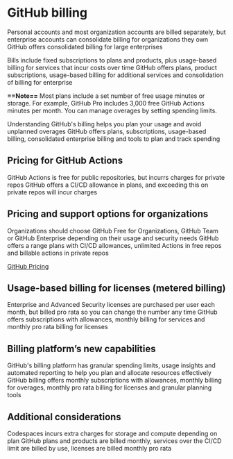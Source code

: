 # GitHub billing

Personal accounts and most organization accounts are billed separately, but enterprise accounts can consolidate billing for organizations they own
GitHub offers consolidated billing for large enterprises

Bills include fixed subscriptions to plans and products, plus usage-based billing for services that incur costs over time
GitHub offers plans, product subscriptions, usage-based billing for additional services and consolidation of billing for enterprise

**==Note==**
Most plans include a set number of free usage minutes or storage. For example, GitHub Pro includes 3,000 free GitHub Actions minutes per month. You can manage overages by setting spending limits.

Understanding GitHub's billing helps you plan your usage and avoid unplanned overages
GitHub offers plans, subscriptions, usage-based billing, consolidated enterprise billing and tools to plan and track spending

## Pricing for GitHub Actions

GitHub Actions is free for public repositories, but incurrs charges for private repos
GitHub offers a CI/CD allowance in plans, and exceeding this on private repos will incur charges

## Pricing and support options for organizations

Organizations should choose GitHub Free for Organizations, GitHub Team or GitHub Enterprise depending on their usage and security needs
GitHub offers a range plans with CI/CD allowances, unlimited Actions in free repos and billable actions in private repos

[GitHub Pricing](https://github.com/pricing)

## Usage-based billing for licenses (metered billing)

Enterprise and Advanced Security licenses are purchased per user each month, but billed pro rata so you can change the number any time
GitHub offers subscriptions with allowances, monthly billing for services and monthly pro rata billing for licenses

## Billing platform’s new capabilities

GitHub's billing platform has granular spending limits, usage insights and automated reporting to help you plan and allocate resources effectively
GitHub billing offers monthly subscriptions with allowances, monthly billing for overages, monthly pro rata billing for licenses and granular planning tools

## Additional considerations

Codespaces incurs extra charges for storage and compute depending on plan
GitHub plans and products are billed monthly, services over the CI/CD limit are billed by use, licenses are billed monthly pro rata
